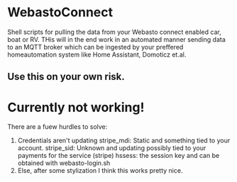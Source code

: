 # WebastoConnect
Shell scripts for pulling the data from your Webasto connect enabled car, boat or RV. THis will in the end work in an automated manner sending data to an MQTT broker which can be ingested by your preffered homeautomation system like Home Assistant, Domoticz et.al.

## Use this on your own risk.


# Currently not working!
There are a fuew hurdles to solve:
 1. Credentials aren't updating
    stripe_mdi: Static and something tied to your account.
    stripe_sid: Unknown and updating possibly tied to your payments for the service (stripe)
    hssess: the session key and can be obtained with webasto-login.sh
 2. Else, after some stylization I think this works pretty nice.
